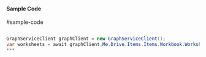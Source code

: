#### Sample Code
#sample-code 

```C#

GraphServiceClient graphClient = new GraphServiceClient();
var worksheets = await graphClient.Me.Drive.Items.Items.Workbook.Worksheets.Request().GetAsync();
*** 

```